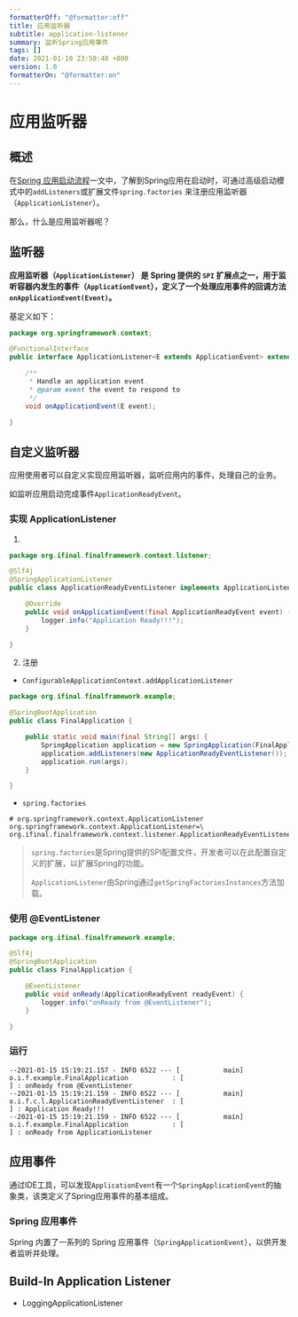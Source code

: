 ```yaml
---
formatterOff: "@formatter:off"
title: 应用监听器
subtitle: application-listener
summary: 监听Spring应用事件
tags: [] 
date: 2021-01-10 23:50:48 +800 
version: 1.0
formatterOn: "@formatter:on"
---
```


# 应用监听器

## 概述

在[Spring 应用启动流程](../../boot/spring-application.md)一文中，了解到Spring应用在启动时，可通过高级启动模式中的`addListeners`或扩展文件`spring.factories`
来注册应用监听器（`ApplicationListener`）。

那么，什么是应用监听器呢？

## 监听器

**应用监听器（`ApplicationListener`） 是 Spring 提供的 `SPI` 扩展点之一，用于监听容器内发生的事件（`ApplicationEvent`），定义了一个处理应用事件的回调方法`onApplicationEvent(Event)`。**

基定义如下：

```java
package org.springframework.context;

@FunctionalInterface
public interface ApplicationListener<E extends ApplicationEvent> extends EventListener {

    /**
     * Handle an application event.
     * @param event the event to respond to
     */
    void onApplicationEvent(E event);

}
```

## 自定义监听器

应用使用者可以自定义实现应用监听器，监听应用内的事件，处理自己的业务。

如监听应用启动完成事件`ApplicationReadyEvent`。

### 实现 ApplicationListener

1.

```java
package org.ifinal.finalframework.context.listener;

@Slf4j
@SpringApplicationListener
public class ApplicationReadyEventListener implements ApplicationListener<ApplicationReadyEvent> {

    @Override
    public void onApplicationEvent(final ApplicationReadyEvent event) {
        logger.info("Application Ready!!!");
    }

}
```

2. 注册

* `ConfigurableApplicationContext.addApplicationListener`

```java
package org.ifinal.finalframework.example;

@SpringBootApplication
public class FinalApplication {

    public static void main(final String[] args) {
        SpringApplication application = new SpringApplication(FinalApplication.class);
        application.addListeners(new ApplicationReadyEventListener());
        application.run(args);
    }

}
```

* `spring.factories`

```properties
# org.springframework.context.ApplicationListener
org.springframework.context.ApplicationListener=\
org.ifinal.finalframework.context.listener.ApplicationReadyEventListener
```

> `spring.factories`是Spring提供的SPI配置文件，开发者可以在此配置自定义的扩展，以扩展Spring的功能。
>
> `ApplicationListener`由Spring通过`getSpringFactoriesInstances`方法加载。

### 使用 @EventListener

```java
package org.ifinal.finalframework.example;

@Slf4j
@SpringBootApplication
public class FinalApplication {

    @EventListener
    public void onReady(ApplicationReadyEvent readyEvent) {
        logger.info("onReady from @EventListener");
    }

}
```

### 运行

```shell
--2021-01-15 15:19:21.157 - INFO 6522 --- [           main] o.i.f.example.FinalApplication           : [                                      ] : onReady from @EventListener
--2021-01-15 15:19:21.159 - INFO 6522 --- [           main] o.i.f.c.l.ApplicationReadyEventListener  : [                                      ] : Application Ready!!!
--2021-01-15 15:19:21.159 - INFO 6522 --- [           main] o.i.f.example.FinalApplication           : [                                      ] : onReady from ApplicationListener
```

## 应用事件

通过IDE工具，可以发现`ApplicationEvent`有一个`SpringApplicationEvent`的抽象类，该类定义了Spring应用事件的基本组成。

### Spring 应用事件

Spring 内置了一系列的 Spring 应用事件（`SpringApplicationEvent`），以供开发者监听并处理。

## Build-In Application Listener

* LoggingApplicationListener